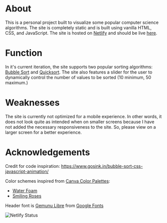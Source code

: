 # About

This is a personal project built to visualize some popular computer science algorithms. The site is completely static and is built using vanilla HTML, CSS, and JavaScript. The site is hosted on [Netlify](https://www.netlify.com) and should be live [here](https://algov1z.netlify.app).


# Function

In it's current iteration, the site supports two popular sorting algorithms: [Bubble Sort](https://en.wikipedia.org/wiki/Bubble_sort) and [Quicksort](https://en.wikipedia.org/wiki/Quicksort). The site also features a slider for the user to dynamically control the number of values to be sorted (10 minimum, 50 maximum.)

# Weaknesses

The site is currently not optimized for a mobile experience. In other words, it does not look quite as intended when on smaller screens because I have not added the necessary responsiveness to the site. So, please view on a larger screen for a better experience.

# Acknowledgements

Credit for code inspiration: https://www.gosink.in/bubble-sort-css-javascript-animation/


Color schemes inspired from [Canva Color Palettes](https://www.canva.com/colors/color-palette-generator/):
- [Water Foam](https://www.canva.com/colors/color-palettes/water-foam/)
- [Smiling Roses](https://www.canva.com/colors/color-palettes/smiling-roses/)


Header font is [Gemunu Libre](https://fonts.google.com/specimen/Gemunu+Libre?preview.text=AlgoViz&preview.text_type=custom#standard-styles) from [Google Fonts](https://fonts.google.com/)


![Netlify Status](https://api.netlify.com/api/v1/badges/07fa0fa1-405b-43f4-a189-174e3d850202/deploy-status)